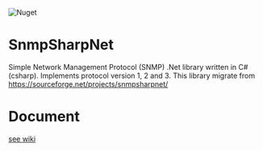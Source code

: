 ![Nuget](https://img.shields.io/nuget/v/SnmpSharpNet)

# SnmpSharpNet
Simple Network Management Protocol (SNMP) .Net library written in C# (csharp). Implements protocol version 1, 2 and 3. 
This library migrate from https://sourceforge.net/projects/snmpsharpnet/

# Document
[see wiki](https://github.com/rqx110/SnmpSharpNet/wiki)
